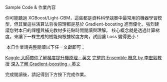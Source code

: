 Sample Code & 作業內容


你可能聽過 XGBoost/Light-GBM，這些都是資料科學競賽中最常用的機器學習模型，但其實這些演算法背後原理都是基於 Gradient-boosting 進而優化，強烈建議您對本日的課程與補充教材多花點時間閱讀與理解。 核心概念就是透過計算梯度，來讓下一棵生成的樹能夠根據梯度方向，試圖讓 Loss 變得更小！

 本日作業請完整閱讀以下任一文獻即可：

[Kaggle 大師帶你了解梯度提升機原理 - 英文](http://blog.kaggle.com/2017/01/23/a-kaggle-master-explains-gradient-boosting/)
[完整的 Ensemble 概念 by 李宏毅教授](https://www.youtube.com/watch?v=tH9FH1DH5n0)
[深入了解 Gradient-boosting - 英文](https://explained.ai/gradient-boosting/index.html)


完成閱讀後，請記得到下方按下完成作業。
